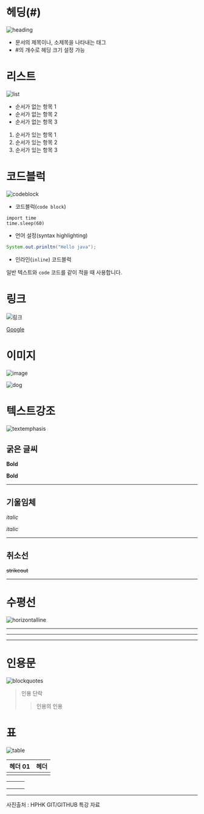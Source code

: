 # 헤딩(#)

![heading](markdown.assets/heading.png)

- 문서의 제목이나, 소제목을 나타내는 태그
- #의 개수로 헤딩 크기 설정 가능

# 리스트

![list](markdown.assets/list.png)

- 순서가 없는 항목 1
- 순서가 없는 항목 2
- 순서가 없는 항목 3

1. 순서가 있는 항목 1
2. 순서가 있는 항목 2
3. 순서가 있는 항목 3

# 코드블럭

![codeblock](markdown.assets/codeblock.png)

- 코드블럭(```code block```)

```
import time
time.sleep(60)
```

- 언어 설정(syntax highlighting)

```java
System.out.prinltn("Hello java");
```

- 인라인(`inline`) 코드블럭

일반 텍스트와 `code` 코드를 같이 적을 때 사용합니다.

# 링크

![링크](markdown.assets/link.png)

[Google](https://google.com)

# 이미지

![image](markdown.assets/image.png)

![dog](markdown.assets/dog.jpeg)

# 텍스트강조

![textemphasis](markdown.assets/textemphasis.png)

## 굵은 글씨

**Bold**

__Bold__

----

## 기울임체

*italic*

_italic_

---

## 취소선

~~strikcout~~

___

# 수평선

![horizontalline](markdown.assets/horizontalline.png)

---

***

___



# 인용문

![blockquotes](markdown.assets/blockquotes.png)

> 인용 단락
>
> > 인용의 인용

# 표

![table](markdown.assets/table.png)

| 헤더 01 | 헤더 |
| ------- | ---- |
|         |      |

|      |      |      |
| ---- | ---- | ---- |
|      |      |      |
|      |      |      |
|      |      |      |



---

사진출처 : HPHK GIT/GITHUB 특강 자료
